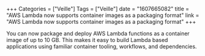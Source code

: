 +++
Categories = ["Veille"]
Tags = ["Veille"]
date = "1607665082"
title = "AWS Lambda now supports container images as a packaging format"
link = "AWS Lambda now supports container images as a packaging format"
+++

You can now package and deploy AWS Lambda functions as a container image of up to 10 GB. This makes it easy to build Lambda based applications using familiar container tooling, workflows, and dependencies.